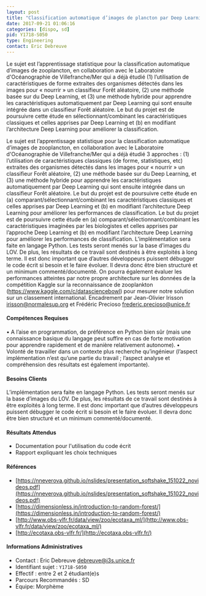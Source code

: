```yaml
---
layout: post
title: "Classification automatique d’images de plancton par Deep Learning ou apprentissage hybride Deep Features/Random Forest"
date: 2017-09-21 01:06:16
categories: [dispo, sd]
pid: Y1718-S050
type: Engineering
contact: Eric Debreuve
---
```

       
Le sujet est l’apprentissage statistique pour la classification automatique d’images de zooplancton, en collaboration avec le Laboratoire d'Océanographie de Villefranche/Mer qui a déjà étudié (1) l’utilisation de caractéristiques de forme extraites des organismes détectés dans les images pour « nourrir » un classifieur Forêt aléatoire, (2) une méthode basée sur du Deep Learning, et (3) une méthode  hybride pour apprendre les caractéristiques automatiquement par Deep Learning qui sont ensuite intégrée dans un classifieur Forêt aléatoire. Le but du projet est de poursuivre cette étude en sélectionnant/combinant les caractéristiques classiques et celles apprises par Deep Learning et (b) en modifiant l’architecture Deep Learning pour améliorer la classification.

Le sujet est l’apprentissage statistique pour la classification automatique d’images de zooplancton, en collaboration avec le Laboratoire d'Océanographie de Villefranche/Mer qui a déjà étudié 3 approches : (1) l’utilisation de caractéristiques classiques (de forme, statistiques, etc) extraites des organismes détectés dans les images pour « nourrir » un classifieur Forêt aléatoire, (2) une méthode basée sur du Deep Learning, et (3) une méthode  hybride pour apprendre les caractéristiques automatiquement par Deep Learning qui sont ensuite intégrée dans un classifieur Forêt aléatoire. Le but du projet est de poursuivre cette étude en (a) comparant/sélectionnant/combinant les caractéristiques classiques et celles apprises par Deep Learning et (b) en modifiant l’architecture Deep Learning pour améliorer les performances de classification. Le but du projet est de poursuivre cette étude en (a) comparant/sélectionnant/combinant les caractéristiques imaginées par les biologistes et celles apprises par l’approche Deep Learning et (b) en modifiant l’architecture Deep Learning pour améliorer les performances de classification.
	L’implémentation sera faite en langage Python. Les tests seront menés sur la base d’images du LOV. De plus, les résultats de ce travail sont destinés à être exploités à long terme. Il est donc important que d’autres développeurs puissent débugger le code écrit si besoin et le faire évoluer. Il devra donc être bien structuré et un minimum commenté/documenté. On pourra également évaluer les performances atteintes par notre propre architecture sur les données de la compétition Kaggle sur la reconnaissance de zooplankton (https://www.kaggle.com/c/datasciencebowl) pour mesurer notre solution sur un classement international.
Encadrement par Jean-Olivier Irisson <irisson@normalesup.org> et Frédéric Precioso <frederic.precioso@unice.fr> 


#### Compétences Requises
•	A l’aise en programmation, de préférence en Python bien sûr (mais une connaissance basique du langage peut suffire en cas de forte motivation pour apprendre rapidement et de manière relativement autonome).
•	Volonté de travailler dans un contexte plus recherche qu’ingénieur (l’aspect implémentation n’est qu’une partie du travail ; l’aspect analyse et compréhension des résultats est également importante).



     

#### Besoins Clients
L’implémentation sera faite en langage Python. Les tests seront menés sur la base d’images du LOV. De plus, les résultats de ce travail sont destinés à être exploités à long terme. Il est donc important que d’autres développeurs puissent débugger le code écrit si besoin et le faire évoluer. Il devra donc être bien structuré et un minimum commenté/documenté.

#### Résultats Attendus
- Documentation pour l'utilisation du code écrit
- Rapport expliquant les choix techniques

#### Références

  * [https://nneverova.github.io/nslides/presentation_softshake_151022_novideos.pdf](https://nneverova.github.io/nslides/presentation_softshake_151022_novideos.pdf)
  * [https://dimensionless.in/introduction-to-random-forest/](https://dimensionless.in/introduction-to-random-forest/)
  * [http://www.obs-vlfr.fr/data/view/zoo/ecotaxa_ml/](http://www.obs-vlfr.fr/data/view/zoo/ecotaxa_ml/)
  * [http://ecotaxa.obs-vlfr.fr/](http://ecotaxa.obs-vlfr.fr/)

#### Informations Administratives
  * Contact : Eric Debreuve <debreuve@i3s.unice.fr>
  * Identifiant sujet : `Y1718-S050`
  * Effectif : entre 2 et 2 étudiant(e)s
  * Parcours Recommandés : SD
  * Équipe: Morphème

     